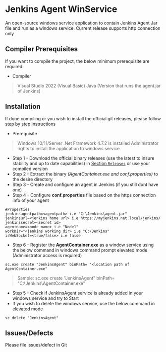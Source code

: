 # Jenkins Agent WinService
An open-source windows service application to contain Jenkins Agent Jar file and run as a windows service. Current release supports http connection only
## Compiler Prerequisites
If you want to compile the project, the below minimum prerequisite are required
- Compiler
> Visual Studio 2022 (Visual Basic)
> Java (Version that runs the agent.jar of Jenkins)
## Installation
If done compiling or you wish to install the official git releases, please follow step by step instructions
- Prerequisite
> Windows 10/11/Server
> .Net Framework 4.7.2 is installed
> Administrator rights to install the application to windows service
- Step 1 - Download the official binary releases (use the latest to insure stability and up to date capabilities) in [Section `Releases`](https://github.com/Meiji01/jenkins-agent-winservice/releases) or use your compiled version
- Step 2 - Extract the binary _(AgentContainer.exe and conf.properties)_ to the desire directory
- Step 3 - Create and configure an agent in Jenkins (if you still dont have one) 
- Step 4 - Configure **conf.properties** file based on the https connection info of your agent
 ```
#Properties
jenkinsagentpath=<agentpath> i.e "C:\Jenkins\agent.jar"
jenkinsurl=<jenkins home url> i.e https://myjenkins.net.local/jenkins/
jenkinssecret=<secret id>
agentname=<node name> i.e "Node1"
workDir="<jenkins working dir> i.e "C:\Jenkins"
isWebSocket=<true/false> i.e false
```
- Step 6 - Register the **AgentContainer.exe** as a window service using the below command in windows command prompt elevated mode (Administrator access is required)
```
sc.exe create "JenkinsAgent" binPath= "<location path of AgentContainer.exe"
```
> Sample:
sc.exe create "JenkinsAgent" binPath= "C:\Jenkins\AgentContainer.exe"
- Step 5 - Check if JenkinsAgent service is already added in your windows service and try to Start
- If you wish to delete the windows service, use the below command in elevated mode
```
sc delete "JenkinsAgent"
````
## Issues/Defects
Please file issues/defect in Git
